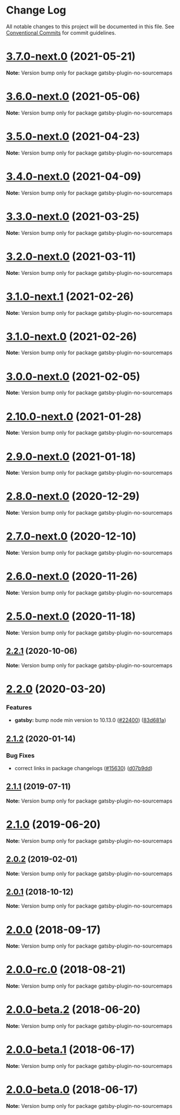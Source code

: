 # Change Log

All notable changes to this project will be documented in this file.
See [Conventional Commits](https://conventionalcommits.org) for commit guidelines.

# [3.7.0-next.0](https://github.com/gatsbyjs/gatsby/compare/gatsby-plugin-no-sourcemaps@3.6.0-next.0...gatsby-plugin-no-sourcemaps@3.7.0-next.0) (2021-05-21)

**Note:** Version bump only for package gatsby-plugin-no-sourcemaps

# [3.6.0-next.0](https://github.com/gatsbyjs/gatsby/compare/gatsby-plugin-no-sourcemaps@3.5.0-next.0...gatsby-plugin-no-sourcemaps@3.6.0-next.0) (2021-05-06)

**Note:** Version bump only for package gatsby-plugin-no-sourcemaps

# [3.5.0-next.0](https://github.com/gatsbyjs/gatsby/compare/gatsby-plugin-no-sourcemaps@3.4.0-next.0...gatsby-plugin-no-sourcemaps@3.5.0-next.0) (2021-04-23)

**Note:** Version bump only for package gatsby-plugin-no-sourcemaps

# [3.4.0-next.0](https://github.com/gatsbyjs/gatsby/compare/gatsby-plugin-no-sourcemaps@3.3.0-next.0...gatsby-plugin-no-sourcemaps@3.4.0-next.0) (2021-04-09)

**Note:** Version bump only for package gatsby-plugin-no-sourcemaps

# [3.3.0-next.0](https://github.com/gatsbyjs/gatsby/compare/gatsby-plugin-no-sourcemaps@3.2.0-next.0...gatsby-plugin-no-sourcemaps@3.3.0-next.0) (2021-03-25)

**Note:** Version bump only for package gatsby-plugin-no-sourcemaps

# [3.2.0-next.0](https://github.com/gatsbyjs/gatsby/compare/gatsby-plugin-no-sourcemaps@3.1.0-next.1...gatsby-plugin-no-sourcemaps@3.2.0-next.0) (2021-03-11)

**Note:** Version bump only for package gatsby-plugin-no-sourcemaps

# [3.1.0-next.1](https://github.com/gatsbyjs/gatsby/compare/gatsby-plugin-no-sourcemaps@3.1.0-next.0...gatsby-plugin-no-sourcemaps@3.1.0-next.1) (2021-02-26)

**Note:** Version bump only for package gatsby-plugin-no-sourcemaps

# [3.1.0-next.0](https://github.com/gatsbyjs/gatsby/compare/gatsby-plugin-no-sourcemaps@3.0.0-next.0...gatsby-plugin-no-sourcemaps@3.1.0-next.0) (2021-02-26)

**Note:** Version bump only for package gatsby-plugin-no-sourcemaps

# [3.0.0-next.0](https://github.com/gatsbyjs/gatsby/compare/gatsby-plugin-no-sourcemaps@2.10.0-next.0...gatsby-plugin-no-sourcemaps@3.0.0-next.0) (2021-02-05)

**Note:** Version bump only for package gatsby-plugin-no-sourcemaps

# [2.10.0-next.0](https://github.com/gatsbyjs/gatsby/compare/gatsby-plugin-no-sourcemaps@2.9.0-next.0...gatsby-plugin-no-sourcemaps@2.10.0-next.0) (2021-01-28)

**Note:** Version bump only for package gatsby-plugin-no-sourcemaps

# [2.9.0-next.0](https://github.com/gatsbyjs/gatsby/compare/gatsby-plugin-no-sourcemaps@2.8.0-next.0...gatsby-plugin-no-sourcemaps@2.9.0-next.0) (2021-01-18)

**Note:** Version bump only for package gatsby-plugin-no-sourcemaps

# [2.8.0-next.0](https://github.com/gatsbyjs/gatsby/compare/gatsby-plugin-no-sourcemaps@2.7.0-next.0...gatsby-plugin-no-sourcemaps@2.8.0-next.0) (2020-12-29)

**Note:** Version bump only for package gatsby-plugin-no-sourcemaps

# [2.7.0-next.0](https://github.com/gatsbyjs/gatsby/compare/gatsby-plugin-no-sourcemaps@2.6.0-next.0...gatsby-plugin-no-sourcemaps@2.7.0-next.0) (2020-12-10)

**Note:** Version bump only for package gatsby-plugin-no-sourcemaps

# [2.6.0-next.0](https://github.com/gatsbyjs/gatsby/compare/gatsby-plugin-no-sourcemaps@2.5.0-next.0...gatsby-plugin-no-sourcemaps@2.6.0-next.0) (2020-11-26)

**Note:** Version bump only for package gatsby-plugin-no-sourcemaps

# [2.5.0-next.0](https://github.com/gatsbyjs/gatsby/compare/gatsby-plugin-no-sourcemaps@2.4.0-next.0...gatsby-plugin-no-sourcemaps@2.5.0-next.0) (2020-11-18)

**Note:** Version bump only for package gatsby-plugin-no-sourcemaps

## [2.2.1](https://github.com/gatsbyjs/gatsby/compare/gatsby-plugin-no-sourcemaps@2.2.0...gatsby-plugin-no-sourcemaps@2.2.1) (2020-10-06)

**Note:** Version bump only for package gatsby-plugin-no-sourcemaps

# [2.2.0](https://github.com/gatsbyjs/gatsby/compare/gatsby-plugin-no-sourcemaps@2.1.2...gatsby-plugin-no-sourcemaps@2.2.0) (2020-03-20)

### Features

- **gatsby:** bump node min version to 10.13.0 ([#22400](https://github.com/gatsbyjs/gatsby/issues/22400)) ([83d681a](https://github.com/gatsbyjs/gatsby/commit/83d681a))

## [2.1.2](https://github.com/gatsbyjs/gatsby/compare/gatsby-plugin-no-sourcemaps@2.1.1...gatsby-plugin-no-sourcemaps@2.1.2) (2020-01-14)

### Bug Fixes

- correct links in package changelogs ([#15630](https://github.com/gatsbyjs/gatsby/issues/15630)) ([d07b9dd](https://github.com/gatsbyjs/gatsby/commit/d07b9dd))

## [2.1.1](https://github.com/gatsbyjs/gatsby/compare/gatsby-plugin-no-sourcemaps@2.1.0...gatsby-plugin-no-sourcemaps@2.1.1) (2019-07-11)

**Note:** Version bump only for package gatsby-plugin-no-sourcemaps

# [2.1.0](https://github.com/gatsbyjs/gatsby/compare/gatsby-plugin-no-sourcemaps@2.0.2...gatsby-plugin-no-sourcemaps@2.1.0) (2019-06-20)

**Note:** Version bump only for package gatsby-plugin-no-sourcemaps

## [2.0.2](https://github.com/gatsbyjs/gatsby/compare/gatsby-plugin-no-sourcemaps@2.0.1...gatsby-plugin-no-sourcemaps@2.0.2) (2019-02-01)

**Note:** Version bump only for package gatsby-plugin-no-sourcemaps

<a name="2.0.1"></a>

## [2.0.1](https://github.com/gatsbyjs/gatsby/compare/gatsby-plugin-no-sourcemaps@2.0.0...gatsby-plugin-no-sourcemaps@2.0.1) (2018-10-12)

**Note:** Version bump only for package gatsby-plugin-no-sourcemaps

<a name="2.0.0"></a>

# [2.0.0](https://github.com/gatsbyjs/gatsby/compare/gatsby-plugin-no-sourcemaps@2.0.0-rc.0...gatsby-plugin-no-sourcemaps@2.0.0) (2018-09-17)

**Note:** Version bump only for package gatsby-plugin-no-sourcemaps

<a name="2.0.0-rc.0"></a>

# [2.0.0-rc.0](https://github.com/gatsbyjs/gatsby/compare/gatsby-plugin-no-sourcemaps@2.0.0-beta.2...gatsby-plugin-no-sourcemaps@2.0.0-rc.0) (2018-08-21)

**Note:** Version bump only for package gatsby-plugin-no-sourcemaps

<a name="2.0.0-beta.2"></a>

# [2.0.0-beta.2](https://github.com/gatsbyjs/gatsby/compare/gatsby-plugin-no-sourcemaps@2.0.0-beta.1...gatsby-plugin-no-sourcemaps@2.0.0-beta.2) (2018-06-20)

**Note:** Version bump only for package gatsby-plugin-no-sourcemaps

<a name="2.0.0-beta.1"></a>

# [2.0.0-beta.1](https://github.com/gatsbyjs/gatsby/compare/gatsby-plugin-no-sourcemaps@2.0.0-beta.0...gatsby-plugin-no-sourcemaps@2.0.0-beta.1) (2018-06-17)

**Note:** Version bump only for package gatsby-plugin-no-sourcemaps

<a name="2.0.0-beta.0"></a>

# [2.0.0-beta.0](https://github.com/gatsbyjs/gatsby/compare/gatsby-plugin-no-sourcemaps@1.0.5...gatsby-plugin-no-sourcemaps@2.0.0-beta.0) (2018-06-17)

**Note:** Version bump only for package gatsby-plugin-no-sourcemaps
